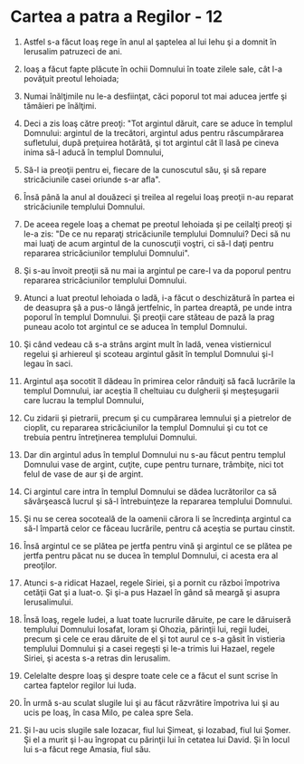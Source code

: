 # Cartea a patra a Regilor - 12

1. Astfel s-a făcut Ioaş rege în anul al şaptelea al lui Iehu şi a domnit în Ierusalim patruzeci de ani. 

2. Ioaş a făcut fapte plăcute în ochii Domnului în toate zilele sale, cât l-a povăţuit preotul Iehoiada; 

3. Numai înălţimile nu le-a desfiinţat, căci poporul tot mai aducea jertfe şi tămâieri pe înălţimi. 

4. Deci a zis Ioaş către preoţi: "Tot argintul dăruit, care se aduce în templul Domnului: argintul de la trecători, argintul adus pentru răscumpărarea sufletului, după preţuirea hotărâtă, şi tot argintul cât îl lasă pe cineva inima să-l aducă în templul Domnului, 

5. Să-l ia preoţii pentru ei, fiecare de la cunoscutul său, şi să repare stricăciunile casei oriunde s-ar afla". 

6. Însă până la anul al douăzeci şi treilea al regelui Ioaş preoţii n-au reparat stricăciunile templului Domnului. 

7. De aceea regele Ioaş a chemat pe preotul Iehoiada şi pe ceilalţi preoţi şi le-a zis: "De ce nu reparaţi stricăciunile templului Domnului? Deci să nu mai luaţi de acum argintul de la cunoscuţii voştri, ci să-l daţi pentru repararea stricăciunilor templului Domnului". 

8. Şi s-au învoit preoţii să nu mai ia argintul pe care-l va da poporul pentru repararea stricăciunilor templului Domnului. 

9. Atunci a luat preotul Iehoiada o ladă, i-a făcut o deschizătură în partea ei de deasupra şâ a pus-o lângă jertfelnic, în partea dreaptă, pe unde intra poporul în templul Domnului. Şi preoţii care stăteau de pază la prag puneau acolo tot argintul ce se aducea în templul Domnului. 

10. Şi când vedeau că s-a strâns argint mult în ladă, venea vistiernicul regelui şi arhiereul şi scoteau argintul găsit în templul Domnului şi-l legau în saci. 

11. Argintul aşa socotit îl dădeau în primirea celor rânduiţi să facă lucrările la templul Domnului, iar aceştia îl cheltuiau cu dulgherii şi meşteşugarii care lucrau la templul Domnului, 

12. Cu zidarii şi pietrarii, precum şi cu cumpărarea lemnului şi a pietrelor de cioplit, cu repararea stricăciunilor la templul Domnului şi cu tot ce trebuia pentru întreţinerea templului Domnului. 

13. Dar din argintul adus în templul Domnului nu s-au făcut pentru templul Domnului vase de argint, cuţite, cupe pentru turnare, trâmbiţe, nici tot felul de vase de aur şi de argint. 

14. Ci argintul care intra în templul Domnului se dădea lucrătorilor ca să săvârşească lucrul şi să-l întrebuinţeze la repararea templului Domnului. 

15. Şi nu se cerea socoteală de la oamenii cărora li se încredinţa argintul ca să-l împartă celor ce făceau lucrările, pentru că aceştia se purtau cinstit. 

16. Însă argintul ce se plătea pe jertfa pentru vină şi argintul ce se plătea pe jertfa pentru păcat nu se ducea în templul Domnului, ci acesta era al preoţilor. 

17. Atunci s-a ridicat Hazael, regele Siriei, şi a pornit cu război împotriva cetăţii Gat şi a luat-o. Şi şi-a pus Hazael în gând să meargă şi asupra Ierusalimului. 

18. Însă Ioaş, regele Iudei, a luat toate lucrurile dăruite, pe care le dăruiseră templului Domnului Iosafat, Ioram şi Ohozia, părinţii lui, regii Iudei, precum şi cele ce erau dăruite de el şi tot aurul ce s-a găsit în vistieria templului Domnului şi a casei regeşti şi le-a trimis lui Hazael, regele Siriei, şi acesta s-a retras din Ierusalim. 

19. Celelalte despre Ioaş şi despre toate cele ce a făcut el sunt scrise în cartea faptelor regilor lui Iuda. 

20. În urmă s-au sculat slugile lui şi au făcut răzvrătire împotriva lui şi au ucis pe Ioaş, în casa Milo, pe calea spre Sela. 

21. Şi l-au ucis slugile sale Iozacar, fiul lui Şimeat, şi Iozabad, fiul lui Şomer. Şi el a murit şi l-au îngropat cu părinţii lui în cetatea lui David. Şi în locul lui s-a făcut rege Amasia, fiul său. 

